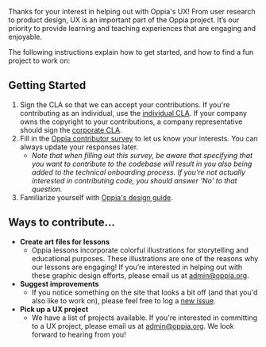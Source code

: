 Thanks for your interest in helping out with Oppia's UX!  From user research to product design, UX is an important part of the Oppia project. It’s our priority to provide learning and teaching experiences that are engaging and enjoyable.

The following instructions explain how to get started, and how to find a fun project to work on:

## Getting Started ##
1. Sign the CLA so that we can accept your contributions. If you're contributing as an individual, use the [individual CLA](https://goo.gl/forms/AttNH80OV0). If your company owns the copyright to your contributions, a company representative should sign the [corporate CLA](https://goo.gl/forms/xDq9gK3Zcv).
2. Fill in the [Oppia contributor survey](https://goo.gl/forms/otv30JV3Ihv0dT3C3) to let us know your interests. You can always update your responses later.
    - *Note that when filling out this survey, be aware that specifying that you want to contribute to the codebase will result in you also being added to the technical onboarding process. If you're not actually interested in contributing code, you should answer 'No' to that question.*
3. Familiarize yourself with [Oppia's design guide](https://xd.adobe.com/view/e54eaf14-243c-4cf4-8b9e-d8ff8c6933cc-b01d/grid/).

## Ways to contribute… ##
* **Create art files for lessons**
  * Oppia lessons incorporate colorful illustrations for storytelling and educational purposes. These illustrations are one of the reasons why our lessons are engaging! If you’re interested in helping out with these graphic design efforts, please email us at admin@oppia.org. 
* **Suggest improvements**
  * If you notice something on the site that looks a bit off (and that you'd also like to work on), please feel free to log a 
[new issue](https://github.com/oppia/oppia/issues/new?title=Describe%20your%20feature%20request%20or%20bug%20report%20succinctly&body=If%20you%27d%20like%20to%20propose%20a%20feature,%20describe%20what%20you%27d%20like%20to%20see.%20Mock%20ups%20would%20be%20great!%0A%0AIf%20you%27re%20reporting%20a%20bug,%20please%20be%20sure%20to%20include%20the%20expected%20behaviour,%20the%20observed%20behaviour,%20and%20steps%20to%20reproduce%20the%20problem.%20Console%20copy-pastes%20and%20any%20background%20on%20the%20environment%20would%20also%20be%20helpful.%0A%0AThanks!).
* **Pick up a UX project**
  * We have a list of projects available. If you're interested in committing to a UX project, please email us at admin@oppia.org. We look forward to hearing from you!